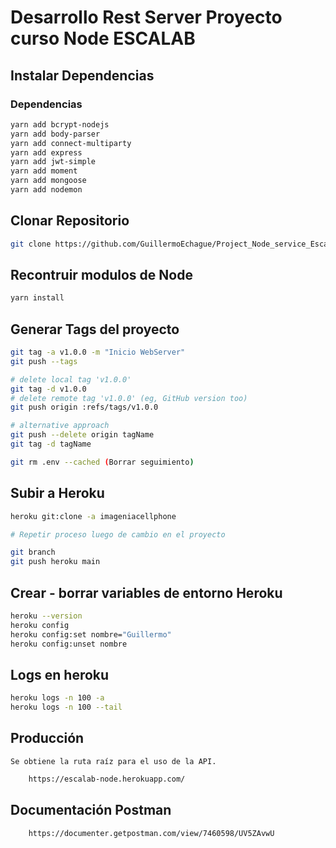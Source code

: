 # Desarrollo Rest Server Proyecto curso Node ESCALAB


## Instalar Dependencias
### Dependencias
```bash
yarn add bcrypt-nodejs
yarn add body-parser
yarn add connect-multiparty
yarn add express
yarn add jwt-simple
yarn add moment
yarn add mongoose
yarn add nodemon
```

## Clonar Repositorio

```bash
git clone https://github.com/GuillermoEchague/Project_Node_service_Escalab.git
```

## Recontruir modulos de Node

```bash
yarn install
```

## Generar Tags del proyecto

```bash
git tag -a v1.0.0 -m "Inicio WebServer"
git push --tags

# delete local tag 'v1.0.0'
git tag -d v1.0.0
# delete remote tag 'v1.0.0' (eg, GitHub version too)
git push origin :refs/tags/v1.0.0

# alternative approach
git push --delete origin tagName
git tag -d tagName

git rm .env --cached (Borrar seguimiento)
```

## Subir a Heroku

```bash
heroku git:clone -a imageniacellphone

# Repetir proceso luego de cambio en el proyecto

git branch
git push heroku main
```

## Crear - borrar variables de entorno Heroku

```bash
heroku --version
heroku config
heroku config:set nombre="Guillermo"
heroku config:unset nombre
```

## Logs en heroku

```bash
heroku logs -n 100 -a
heroku logs -n 100 --tail
```

## Producción 
    Se obtiene la ruta raíz para el uso de la API.
```bash
    https://escalab-node.herokuapp.com/
```

## Documentación Postman

```bash
    https://documenter.getpostman.com/view/7460598/UV5ZAvwU
```